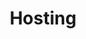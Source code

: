 ---
title: Hosting
image: https://securityhost.it/blog/wp-content/uploads/2019/09/hosting-immagini.png
banner_image: https://kinsta.com/it/wp-content/uploads/sites/2/2018/05/hosting-wordpress-gestito.png
---